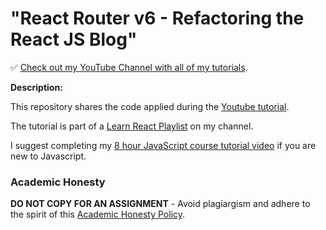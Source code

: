 # "React Router v6 - Refactoring the React JS Blog"

✅ [Check out my YouTube Channel with all of my tutorials](https://www.youtube.com/DaveGrayTeachesCode).

**Description:**

This repository shares the code applied during the [Youtube tutorial]().

The tutorial is part of a [Learn React Playlist](https://www.youtube.com/playlist?list=PL0Zuz27SZ-6PrE9srvEn8nbhOOyxnWXfp) on my channel.

I suggest completing my [8 hour JavaScript course tutorial video](https://youtu.be/EfAl9bwzVZk) if you are new to Javascript.

### Academic Honesty

**DO NOT COPY FOR AN ASSIGNMENT** - Avoid plagiargism and adhere to the spirit of this [Academic Honesty Policy](https://www.freecodecamp.org/news/academic-honesty-policy/).
